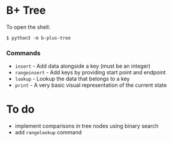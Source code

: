 # B+ Tree

To open the shell:

    $ python3 -m b-plus-tree

### Commands

* `insert` - Add data alongside a key (must be an integer)
* `rangeinsert` - Add keys by providing start point and endpoint
* `lookup` - Lookup the data that belongs to a key
* `print` - A very basic visual representation of the current state

# To do

* implement comparisons in tree nodes using binary search
* add `rangelookup` command
